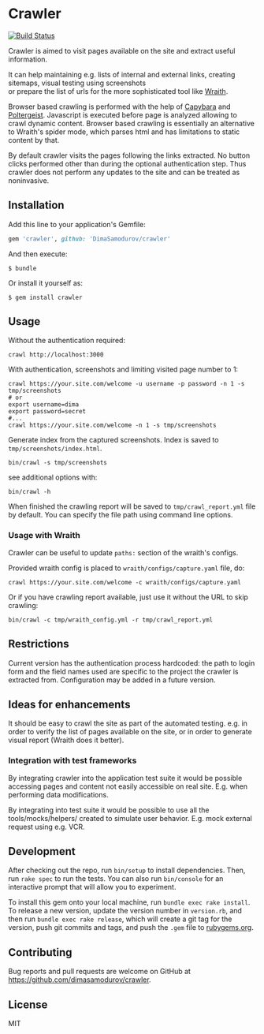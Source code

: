 # Crawler

[![Build Status](https://travis-ci.org/DimaSamodurov/crawler.svg?branch=master)](https://travis-ci.org/DimaSamodurov/crawler)

Crawler is aimed to visit pages available on the site and extract useful information.

It can help maintaining e.g. lists of internal and external links,
creating sitemaps, visual testing using screenshots  
or prepare the list of urls for the more sophisticated tool like [Wraith](https://github.com/BBC-News/wraith). 

Browser based crawling is performed with the help of [Capybara](https://github.com/teamcapybara/capybara) and [Poltergeist](https://github.com/teampoltergeist/poltergeist).
Javascript is executed before page is analyzed allowing to crawl dynamic content.
Browser based crawling is essentially an alternative to Wraith's spider mode, 
which parses html and has limitations to static content by that. 

By default crawler visits the pages following the links extracted.
No button clicks performed other than during the optional authentication step.
Thus crawler does not perform any updates to the site and can be treated as noninvasive.

## Installation

Add this line to your application's Gemfile:

```ruby
gem 'crawler', github: 'DimaSamodurov/crawler'
```

And then execute:

    $ bundle

Or install it yourself as:

    $ gem install crawler

## Usage

Without the authentication required:
```
crawl http://localhost:3000
```

With authentication, screenshots and limiting visited page number to 1:
```
crawl https://your.site.com/welcome -u username -p password -n 1 -s tmp/screenshots
# or
export username=dima
export password=secret
#... 
crawl https://your.site.com/welcome -n 1 -s tmp/screenshots
```

Generate index from the captured screenshots. Index is saved to `tmp/screenshots/index.html`.
```
bin/crawl -s tmp/screenshots
```

see additional options with:

```
bin/crawl -h
```

When finished the crawling report will be saved to `tmp/crawl_report.yml` file by default.
You can specify the file path using command line options.

### Usage with Wraith

Crawler can be useful to update `paths:`  section of the wraith's configs.

Provided wraith config is placed to `wraith/configs/capture.yaml` file, do:
```
crawl https://your.site.com/welcome -c wraith/configs/capture.yaml 
```

Or if you have crawling report available, just use it without the URL to skip crawling:
``` 
bin/crawl -c tmp/wraith_config.yml -r tmp/crawl_report.yml
```

## Restrictions

Current version has the authentication process hardcoded: 
the path to login form and the field names used are specific to the project 
the crawler is extracted from.
Configuration may be added in a future version.

## Ideas for enhancements
It should be easy to crawl the site as part of the automated testing.
e.g. in order to verify the list of pages available on the site,
or in order to generate visual report (Wraith does it better).

### Integration with test frameworks

By integrating crawler into the application test suite 
it would be possible accessing pages and content not easily accessible on real site.
E.g. when performing data modifications.

By integrating into test suite it
would be possible to use all the tools/mocks/helpers/ created to simulate user behavior.
E.g. mock external request using e.g. VCR.


## Development

After checking out the repo, run `bin/setup` to install dependencies. Then, run `rake spec` to run the tests. You can also run `bin/console` for an interactive prompt that will allow you to experiment.

To install this gem onto your local machine, run `bundle exec rake install`. To release a new version, update the version number in `version.rb`, and then run `bundle exec rake release`, which will create a git tag for the version, push git commits and tags, and push the `.gem` file to [rubygems.org](https://rubygems.org).

## Contributing

Bug reports and pull requests are welcome on GitHub at https://github.com/dimasamodurov/crawler.

## License 

MIT
